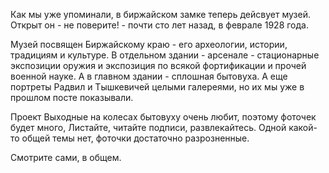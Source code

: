 Как мы уже упоминали, в биржайском замке теперь дейсвует музей. Открыт он - не поверите! - почти сто лет назад, в феврале 1928 года.

Музей посвящен Биржайскому краю - его археологии, истории, традициям и культуре. В отдельном здании - арсенале - стационарные экспозиции оружия и экспозиция по всякой фортификации и прочей военной науке. А в главном здании - сплошная бытовуха. А еще портреты Радвил и Тышкевичей целыми галереями, но их мы уже в прошлом посте показывали.

Проект Выходные на колесах бытовуху очень любит, поэтому фоточек будет много, Листайте, читайте подписи, развлекайтесь. Одной какой-то общей темы нет, фоточки достаточно разрозненные. 

Смотрите сами, в общем.

